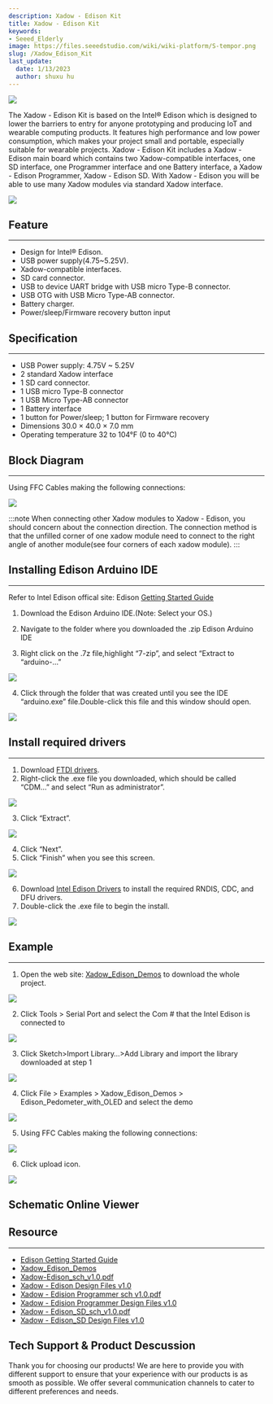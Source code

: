 ```yaml
---
description: Xadow - Edison Kit
title: Xadow - Edison Kit
keywords:
- Seeed_Elderly
image: https://files.seeedstudio.com/wiki/wiki-platform/S-tempor.png
slug: /Xadow_Edison_Kit
last_update:
  date: 1/13/2023
  author: shuxu hu
---
```

![](https://files.seeedstudio.com/wiki/Xadow_Edison_Kit/img/110040001%201.jpg)

The Xadow - Edison Kit is based on the Intel® Edison which is designed to lower the barriers to entry for anyone prototyping and producing IoT and wearable computing products. It features high performance and low power consumption, which makes your project small and portable, especially suitable for wearable projects. Xadow - Edison Kit includes a Xadow - Edison main board which contains two Xadow-compatible interfaces, one SD interface, one Programmer interface and one Battery interface, a Xadow - Edison Programmer, Xadow - Edison SD. With Xadow - Edison you will be able to use many Xadow modules via standard Xadow interface.

[![](https://files.seeedstudio.com/wiki/Seeed-WiKi/docs/images/300px-Get_One_Now_Banner-ragular.png)](https://www.seeedstudio.com/Xadow-Edison-Kit-p-2444.html)

## Feature
---
- Design for Intel® Edison.
- USB power supply(4.75~5.25V).
- Xadow-compatible interfaces.
- SD card connector.
- USB to device UART bridge with USB micro Type-B connector.
- USB OTG with USB Micro Type-AB connector.
- Battery charger.
- Power/sleep/Firmware recovery button input

## Specification
---
- USB Power supply: 4.75V ~ 5.25V
- 2 standard Xadow interface
- 1 SD card connector.
- 1 USB micro Type-B connector
- 1 USB Micro Type-AB connector
- 1 Battery interface
- 1 button for Power/sleep; 1 button for Firmware recovery
- Dimensions 30.0 × 40.0 × 7.0 mm
- Operating temperature 32 to 104°F (0 to 40°C)


## Block Diagram
---
Using FFC Cables making the following connections:

![](https://files.seeedstudio.com/wiki/Xadow_Edison_Kit/img/Xadow-Edison_Connection.png)

:::note
    When connecting other Xadow modules to Xadow - Edison, you should concern about the connection direction. The connection method is that the unfilled corner of one xadow module need to connect to the right angle of another module(see four corners of each xadow module).
:::
## Installing Edison Arduino IDE
---

Refer to Intel Edison offical site: Edison [Getting Started Guide](https://software.intel.com/en-us/get-started-edison-windows)

1. Download the Edison Arduino IDE.(Note: Select your OS.)

2. Navigate to the folder where you downloaded the .zip Edison Arduino IDE

3. Right click on the .7z file,highlight “7-zip”, and select “Extract to “arduino-…”

![](https://files.seeedstudio.com/wiki/Xadow_Edison_Kit/img/IndoorKit_Extract_7z.png)

4. Click through the folder that was created until you see the IDE “arduino.exe” file.Double-click this file and this window should open.

![](https://files.seeedstudio.com/wiki/Xadow_Edison_Kit/img/IndoorKit_ArduinoIDE.png)

## Install required drivers
---
1. Download [FTDI drivers](https://files.seeedstudio.com/wiki/Xadow_Edison_Kit/res/CDM%20v2.10.00%20WHQL%20Certified.exe).
2. Right-click the .exe file you downloaded, which should be called “CDM…” and select “Run as administrator”.

![](https://files.seeedstudio.com/wiki/Xadow_Edison_Kit/img/Edison_FTDI_Driver.jpg)

3. Click “Extract”.

![](https://files.seeedstudio.com/wiki/Xadow_Edison_Kit/img/Edison_FTDI_Driver_Install.jpg)

4. Click “Next”.
5. Click “Finish” when you see this screen.

![](https://files.seeedstudio.com/wiki/Xadow_Edison_Kit/img/Edison_FTDI_Driver_Install_ok.jpg)

6. Download [Intel Edison Drivers](https://downloadcenter.intel.com/product/83267) to install the required RNDIS, CDC, and DFU drivers.
7. Double-click the .exe file to begin the install.

![](https://files.seeedstudio.com/wiki/Xadow_Edison_Kit/img/Intel_Edison_Driver.jpg)

## Example
---
1. Open the web site: [Xadow_Edison_Demos](https://github.com/Seeed-Studio/Xadow_Edison_Demos) to download the whole project.

![](https://files.seeedstudio.com/wiki/Xadow_Edison_Kit/img/Github_Xadow_Edison_Demos.png)

2. Click Tools > Serial Port and select the Com # that the Intel Edison is connected to

![](https://files.seeedstudio.com/wiki/Xadow_Edison_Kit/img/Import_Indoor_Kit_Demo.png)

3. Click Sketch>Import Library…>Add Library and import the library downloaded at step 1

![](https://files.seeedstudio.com/wiki/Xadow_Edison_Kit/img/Xadow-Edison_Add_Library.png)

4. Click File > Examples > Xadow_Edison_Demos > Edison_Pedometer_with_OLED and select the demo

![](https://files.seeedstudio.com/wiki/Xadow_Edison_Kit/img/Xadow-Edison_Select_Pedometer_Demo.png)

5. Using FFC Cables making the following connections:

![](https://files.seeedstudio.com/wiki/Xadow_Edison_Kit/img/Xadow-Edison_Pedometer.jpg)

6. Click upload icon.

![](https://files.seeedstudio.com/wiki/Xadow_Edison_Kit/img/Xadow-Edison_upload.png)


## Schematic Online Viewer

<div className="altium-ecad-viewer" data-project-src="https://files.seeedstudio.com/wiki/Xadow_Edison_Kit/res/Xadow_-_Edision_Programmer_v1.0_sch%26pcb.zip" style={{borderRadius: '0px 0px 4px 4px', height: 500, borderStyle: 'solid', borderWidth: 1, borderColor: 'rgb(241, 241, 241)', overflow: 'hidden', maxWidth: 1280, maxHeight: 700, boxSizing: 'border-box'}}>
</div>



## Resource
---
- [Edison Getting Started Guide](https://software.intel.com/en-us/get-started-edison-windows)
- [Xadow_Edison_Demos](https://github.com/Seeed-Studio/Xadow_Edison_Demos)
- [Xadow-Edison_sch_v1.0.pdf](https://files.seeedstudio.com/wiki/Xadow_Edison_Kit/res/Xadow-Edison_sch_v1.0.pdf)
- [Xadow - Edison Design Files v1.0](https://files.seeedstudio.com/wiki/Xadow_Edison_Kit/res/Xadow-Edison_v1.0_sch%26pcb.zip)
- [Xadow - Edision Programmer sch v1.0.pdf](https://files.seeedstudio.com/wiki/Xadow_Edison_Kit/res/Xadow_-_Edision_Programmer_sch_v1.0.pdf)
- [Xadow - Edision Programmer Design Files v1.0](https://files.seeedstudio.com/wiki/Xadow_Edison_Kit/res/Xadow_-_Edision_Programmer_v1.0_sch%26pcb.zip)
- [Xadow - Edison_SD_sch_v1.0.pdf](https://files.seeedstudio.com/wiki/Xadow_Edison_Kit/res/Xadow_-_Edison_SD_sch_v1.0.pdf)
- [Xadow - Edison_SD Design Files v1.0](https://files.seeedstudio.com/wiki/Xadow_Edison_Kit/res/Xadow_-_Edison_SD_v1.0_sch%26pcb.zip)

## Tech Support & Product Descussion

Thank you for choosing our products! We are here to provide you with different support to ensure that your experience with our products is as smooth as possible. We offer several communication channels to cater to different preferences and needs.

<div class="button_tech_support_container">
<a href="https://forum.seeedstudio.com/" class="button_forum"></a> 
<a href="https://www.seeedstudio.com/contacts" class="button_email"></a>
</div>

<div class="button_tech_support_container">
<a href="https://discord.gg/eWkprNDMU7" class="button_discord"></a> 
<a href="https://github.com/Seeed-Studio/wiki-documents/discussions/69" class="button_discussion"></a>
</div>
